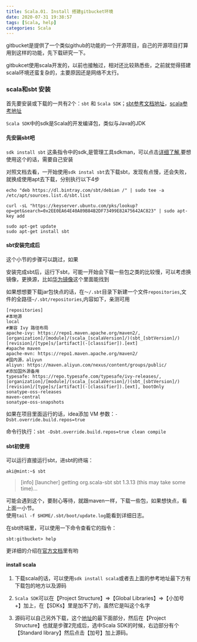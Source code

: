 ```yaml
---
title: Scala.01. Install 搭建gitbucket环境
date: 2020-07-31 19:38:57
tags: [Scala, help]
categories: Scala
---
```


gitbucket是提供了一个类似github的功能的一个开源项目，自己的开源项目打算用到这样的功能，先下载研究一下。

gitbukcet使用scala开发的，以前也接触过，相对还比较熟悉些，之前就觉得搭建scala环境还蛮复杂的，主要原因还是网络不太行。

<!--more-->

### scala和sbt 安装

首先要安装或下载的一共有2个：`sbt` 和 `Scala SDK`；[sbt参考文档地址](https://www.scala-sbt.org/1.x/docs/Installing-sbt-on-Linux.html)，[scala参考地址](https://docs.scala-lang.org/)

`Scala SDK`中的sdk是Scala的开发编译包，类似与Java的JDK

#### 先安装sbt吧

`sdk install sbt` 这条指令中的sdk,是管理工具sdkman，可以点击[详细了解](https://sdkman.io/),要想使用这个的话，需要自己安装

对照文档去看，一开始使用`sdk instal sbt`去下载sbt，发现有点慢，还会失败，就换成使用apt去下载，分别执行以下4步
```shell
echo "deb https://dl.bintray.com/sbt/debian /" | sudo tee -a /etc/apt/sources.list.d/sbt.list

curl -sL "https://keyserver.ubuntu.com/pks/lookup?op=get&search=0x2EE0EA64E40A89B84B2DF73499E82A75642AC823" | sudo apt-key add

sudo apt-get update
sudo apt-get install sbt
```

#### sbt安装完成后

这个小节的步骤可以跳过，如果

安装完成sbt后，运行下sbt，可能一开始会下载一些包之类的比较慢，可以考虑换镜像，更换源，比如[华为镜像](https://mirrors.huaweicloud.com/)这个里面能找到

如果想想要下载jar包快点的话，在`～/.sbt`目录下新建一个文件`repositories`,文件的全路径`~/.sbt/repositories`,内容如下，亲测可用
```
[repositories]
#本地源
local
#兼容 Ivy 路径布局
apache-ivy: https://repo1.maven.apache.org/maven2/, [organization]/[module]/(scala_[scalaVersion]/)(sbt_[sbtVersion]/)[revision]/[type]s/[artifact](-[classifier]).[ext]
#apache maven
apache-mvn: https://repo1.maven.apache.org/maven2/
#国内源，aliyun
aliyun: https://maven.aliyun.com/nexus/content/groups/public/
#添加国外源备用
typesafe: https://repo.typesafe.com/typesafe/ivy-releases/, [organization]/[module]/(scala_[scalaVersion]/)(sbt_[sbtVersion]/)[revision]/[type]s/[artifact](-[classifier]).[ext], bootOnly
sonatype-oss-releases
maven-central
sonatype-oss-snapshots
```
如果在项目里面运行的话，idea添加 VM 参数：`-Dsbt.override.build.repos=true`

命令行执行：`sbt -Dsbt.override.build.repos=true clean compile`

#### sbt初使用

可以运行直接运行sbt，进sbt的终端：
```shell
aki@mint:~$ sbt 
```

> [info] [launcher] getting org.scala-sbt sbt 1.3.13  (this may take some time)...  

可能会遇到这个，要耐心等待，就跟maven一样，下载一些包，如果想快点，看上面一小节。  
使用`tail -f $HOME/.sbt/boot/update.log`能看到详细日志。

在sbt终端里，可以使用一下命令查看它的指令：
```shell
sbt:gitbucket> help
```
更详细的介绍在[官方文档](https://www.scala-sbt.org/1.x/docs/sbt-by-example.html)里有哟


#### install scala

1. 下载scala的话，可以使用`sdk install scala`或者去上面的参考地址最下方有下载包的地方以及源码

2. `Scala SDK`可以在【Project Structure】=>【Global Libraries】=>【小加号 +】加上，在【SDKs】里是加不了的，虽然它是叫这个名字

3. 源码可以自己另外下载，这个[地址](https://www.scala-lang.org/download/)的最下面部分，然后在【Project Structure】也就是步骤2完成后，选中Scala SDK的时候，右边部分有个【Standard library】然后点击【加号】加上源码。
